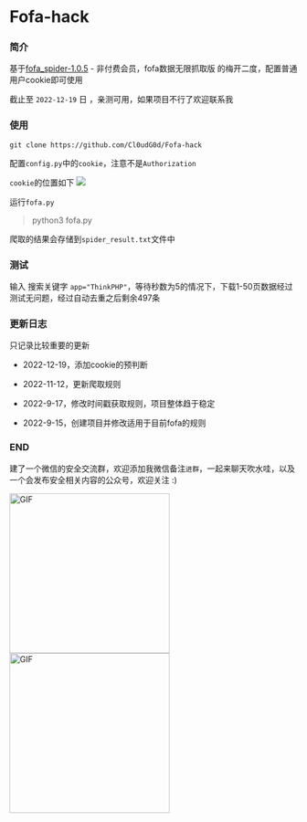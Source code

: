 # Fofa-hack

### 简介

基于[fofa_spider-1.0.5](https://github.com/FightingForWhat/fofa_spider-1.0.5) - 非付费会员，fofa数据无限抓取版 的梅开二度，配置普通用户cookie即可使用

截止至 `2022-12-19` 日 ，亲测可用，如果项目不行了欢迎联系我



### 使用

```shell
git clone https://github.com/Cl0udG0d/Fofa-hack
```

配置`config.py`中的`cookie`，注意不是`Authorization`

`cookie`的位置如下
  ![](https://github.com/Cl0udG0d/Fofa-script/blob/master/images/2.png)

运行`fofa.py`

> python3 fofa.py

爬取的结果会存储到`spider_result.txt`文件中



### 测试

输入 搜索关键字 `app="ThinkPHP"`，等待秒数为5的情况下，下载1-50页数据经过测试无问题，经过自动去重之后剩余497条



### 更新日志

只记录比较重要的更新

+ 2022-12-19，添加cookie的预判断

+ 2022-11-12，更新爬取规则

+ 2022-9-17，修改时间戳获取规则，项目整体趋于稳定

+ 2022-9-15，创建项目并修改适用于目前fofa的规则




### END 

建了一个微信的安全交流群，欢迎添加我微信备注`进群`，一起来聊天吹水哇，以及一个会发布安全相关内容的公众号，欢迎关注 :)

<div>
    <img  alt="GIF" src="https://springbird.oss-cn-beijing.aliyuncs.com/img/mmqrcode1632325540724.png"  width="280px" />
    <img  alt="GIF" src="https://springbird.oss-cn-beijing.aliyuncs.com/img/qrcode_for_gh_cead8e1080d6_344.jpg"  width="280px" />
</div>
